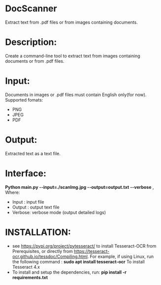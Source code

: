 # DocScanner
Extract text from .pdf files or from images containing documents.
# Description:
Create a command-line tool to extract text from images containing documents or from .pdf files.
# Input:
Documents in images or .pdf files must contain English only(for now). Supported fomats:
-	PNG
-	JPEG
-	PDF
# Output:
Extracted text as a text file.
# Interface:
**Python main.py --input=./scanImg.jpg --output=output.txt --verbose** , 
Where:
-	Input : input file
-	Output : output text file
-	Verbose: verbose mode (output detailed logs)
# INSTALLATION:
- see https://pypi.org/project/pytesseract/ to install Tesseract-OCR from Prerequisites, or directly from https://tesseract-ocr.github.io/tessdoc/Compiling.html. For example, if using Linux, run the following command : **sudo apt install tesseract-ocr** To install Tesseract 4.x
-	To install and setup the dependencies, run:  **pip install -r requirements.txt**

